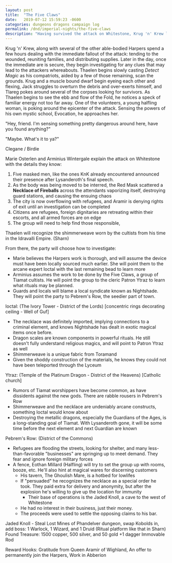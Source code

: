 ```yaml
---
layout: post
title:  "The Five Claws"
date:   2019-07-12 15:59:23 -0600
categories: dungeons dragons campaign log
permalink: /dnd/imperial-nights/the-five-claws
description: "Having survived the attack on Whitestone, Krug 'n' Krew look to solve new riddles."
---
```


Krug 'n' Krew, along with several of the other able-bodied Harpers spend a few hours dealing with the immediate fallout of the attack: tending to the wounded, reuniting families, and distributing supplies.
Later in the day, once the immediate are is secure, they begin investigating for any clues that may lead to the attackers whereabouts.
Thaelen begins slowly casting _Detect Magic_ as his compatriots, aided by a few of those remaining, scan the grounds.
Krug and a muscle bound dwarf begin eyeing each other and flexing, Jack struggles to overturn the debris and over-exerts himself, and Tlareg pokes around several of the corpses looking for survivors.
As Thaelen begins to see the ebb and flow of the Fold, he notices a speck of familiar energy not too far away.
One of the volunteers, a young halfling woman, is poking around the epicenter of the attack.
Sensing the powers of his own mystic school, Evocation, he approaches her.

"Hey, friend.
I'm sensing something pretty dangerous around here, have you found anything?"

"Maybe.
What's it to ya?"

Clegane / Birdie

Marie Osterlen and Arminius Wintergale explain the attack on Whitestone with the details they know:
1) Five masked men, like the ones KnK already encountered announced their presence after Lysanderoth's final speech.
2) As the body was being moved to be interred, the Red Mask scattered a __Necklace of Fireballs__ across the attendants vaporizing itself, destroying guard stations, and causing the ensuing chaos
3) The city is now overflowing with refugees, and Aramir is denying rights of exit until an investigation can be completed
4) Citizens are refugees, foreign dignitaries are retreating within their escorts, and all armed forces are on edge
5) The group will need to help find those responsible,

Thaelen will recognize the shimmerweave worn by the cultists from his time in the Idravalli Empire. (Sharn)

From there, the party will choose how to investigate:
- Marie believes the Harpers work is thorough, and will assume the device must have been locally sourced much earlier. She will point them to the arcane expert Ioctal with the last remaining bead to learn more
- Arminius assumes the work to be done by the Five Claws, a group of Tiamat cultists. He will point the group to the cleric Patron Ytraz to learn what rituals may be planned.
- Guards and locals will blame a local syndicate known as Nightshade. They will point the party to Pebrem's Row, the seedier part of town.

Ioctal: (The Ivory Tower - District of the Lords) [concentric rings decorating ceiling - Well of Guf]
- The necklace was definitely imported, implying connections to a criminal element, and knows Nightshade has dealt in exotic magical items once before.
- Dragon scales are known components in powerful rituals. He still doesn't fully understand religious magics, and will point to Patron Ytraz as well
- Shimmerweave is a unique fabric from Toramand
- Given the shoddy construction of the materials, he knows they could not have been teleported through the Lyceum

Ytraz: (Temple of the Platinum Dragon - District of the Heavens) [Catholic church]
- Rumors of Tiamat worshippers have become common, as have dissidents against the new gods. There are rabble rousers in Pebrem's Row
- Shimmerweave and the necklace are undeniably arcane constructs, something Ioctal would know about
- Destroying the metallic dragons, especially the Guardians of the Ages, is a long-standing goal of Tiamat. With Lysanderoth gone, it will be some time before the next element and next Guardian are known

Pebrem's Row: (District of the Commons)
- Refugees are flooding the streets, looking for shelter, and many less-than-favorable "businesses" are springing up to meet demand. They fear and ignore foreign military forces
- A fence, Eothan Millard (Halfling) will try to set the group up with rooms, booze, etc. He'll also hint at magical wares for discerning customers
  - His tavern, The Ghoulish Mare, is a hotbed for lowlifes
  - If "persuaded" he recognizes the necklace as a special order he took. They paid extra for delivery and anonymity, but after the explosion he's willing to give up the location for immunity  
    - Their base of operations is the Jaded Knoll, a cave to the west of Whitestone
  - He had no interest in their business, just their money.
  - The proceeds were used to settle the opposing claims to his bar.

Jaded Knoll - Steal Lost Mines of Phandelver dungeon, swap Kobolds in, add boss: 1 Warlock, 1 Wizard, and 1 Druid (Ritual platform like that in Sharn)
Found Treasure: 1500 copper, 500 silver, and 50 gold
                +1 dagger
                Immovable Rod

Reward Hooks: Gratitude from Queen Aramir of Wighland, An offer to permanently join the Harpers, Work in Abberion
